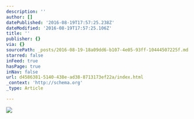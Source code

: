 ```yaml
---
description: ''
author: []
datePublished: '2016-08-19T17:57:25.238Z'
dateModified: '2016-08-19T17:57:25.106Z'
title: ''
publisher: {}
via: {}
sourcePath: _posts/2016-08-19-18a09dd6-b107-4e05-93ff-10444507225f.md
starred: false
inFeed: true
hasPage: true
inNav: false
url: d4586381-5140-438e-ad38-8713173ef22a/index.html
_context: 'http://schema.org'
_type: Article

---
```

![](https://the-grid-user-content.s3-us-west-2.amazonaws.com/ba47b5ff-324f-4f2e-a80c-b6c22b35617a.jpg)